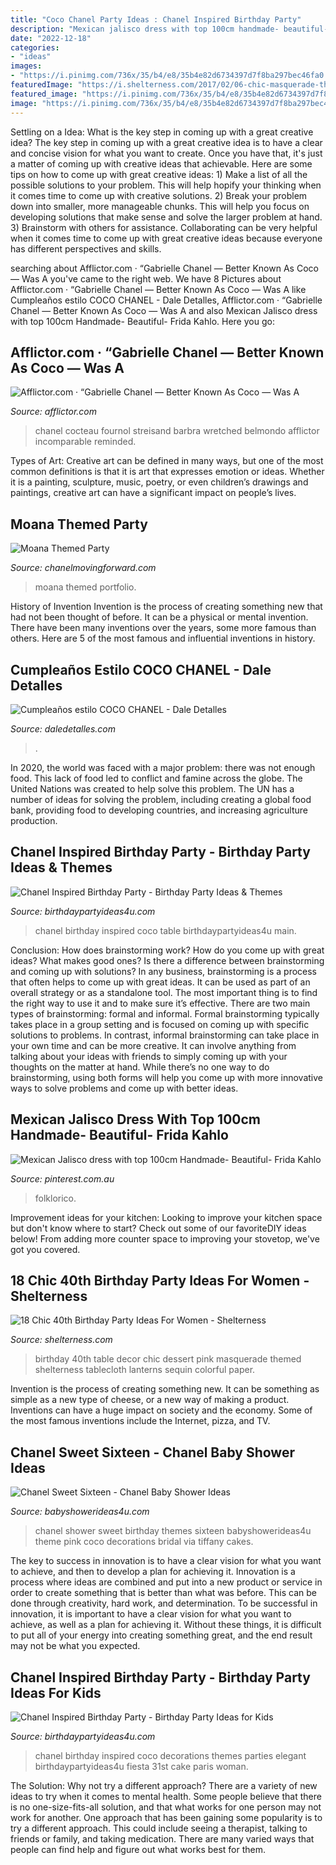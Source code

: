 ```yaml
---
title: "Coco Chanel Party Ideas : Chanel Inspired Birthday Party"
description: "Mexican jalisco dress with top 100cm handmade- beautiful- frida kahlo"
date: "2022-12-18"
categories:
- "ideas"
images:
- "https://i.pinimg.com/736x/35/b4/e8/35b4e82d6734397d7f8ba297bec46fa0.jpg"
featuredImage: "https://i.shelterness.com/2017/02/06-chic-masquerade-themed-dessert-table-in-black-white-and-pink.jpg"
featured_image: "https://i.pinimg.com/736x/35/b4/e8/35b4e82d6734397d7f8ba297bec46fa0.jpg"
image: "https://i.pinimg.com/736x/35/b4/e8/35b4e82d6734397d7f8ba297bec46fa0.jpg"
---
```



Settling on a Idea: What is the key step in coming up with a great creative idea?
The key step in coming up with a great creative idea is to have a clear and concise vision for what you want to create. Once you have that, it's just a matter of coming up with creative ideas that achievable. Here are some tips on how to come up with great creative ideas: 1) Make a list of all the possible solutions to your problem. This will help hopify your thinking when it comes time to come up with creative solutions. 2) Break your problem down into smaller, more manageable chunks. This will help you focus on developing solutions that make sense and solve the larger problem at hand. 3) Brainstorm with others for assistance. Collaborating can be very helpful when it comes time to come up with great creative ideas because everyone has different perspectives and skills.

	

		
searching about Afflictor.com · “Gabrielle Chanel — Better Known As Coco — Was A you've came to the right web. We have 8 Pictures about Afflictor.com · “Gabrielle Chanel — Better Known As Coco — Was A like Cumpleaños estilo COCO CHANEL - Dale Detalles, Afflictor.com · “Gabrielle Chanel — Better Known As Coco — Was A and also Mexican Jalisco dress with top 100cm Handmade- Beautiful- Frida Kahlo. Here you go:
		
    
## Afflictor.com · “Gabrielle Chanel — Better Known As Coco — Was A

<img loading=lazy src="https://afflictor.com/wp-content/uploads/2014/08/Jean_Cocteau_and_Coco_Chanel.jpg" onerror="this.onerror=null;this.src='https://tse2.mm.bing.net/th?id=OIP.M5f0hAGGLvO1WDl8kw5f9gHaFj&amp;pid=15.1';" alt="Afflictor.com · “Gabrielle Chanel — Better Known As Coco — Was A">

_Source: afflictor.com_

>chanel cocteau fournol streisand barbra wretched belmondo afflictor incomparable reminded. 

	

Types of Art:
Creative art can be defined in many ways, but one of the most common definitions is that it is art that expresses emotion or ideas. Whether it is a painting, sculpture, music, poetry, or even children’s drawings and paintings, creative art can have a significant impact on people’s lives.

    
## Moana Themed Party

<img loading=lazy src="https://chanelmovingforward.com/wp-content/uploads/2017/05/wsi-imageoptim-moana-punch.jpg" onerror="this.onerror=null;this.src='https://tse3.mm.bing.net/th?id=OIP.c5P2UzIsIUlQCOIQ45LwxQHaLL&amp;pid=15.1';" alt="Moana Themed Party">

_Source: chanelmovingforward.com_

>moana themed portfolio. 

	

History of Invention
Invention is the process of creating something new that had not been thought of before. It can be a physical or mental invention. There have been many inventions over the years, some more famous than others. Here are 5 of the most famous and influential inventions in history.

    
## Cumpleaños Estilo COCO CHANEL - Dale Detalles

<img loading=lazy src="https://i2.wp.com/www.daledetalles.com/wp-content/uploads/2016/03/chanel1.png" onerror="this.onerror=null;this.src='https://tse3.mm.bing.net/th?id=OIP.vhEWihNLzb6UjkQAU7LNZgHaE8&amp;pid=15.1';" alt="Cumpleaños estilo COCO CHANEL - Dale Detalles">

_Source: daledetalles.com_

>. 

	

In 2020, the world was faced with a major problem: there was not enough food. This lack of food led to conflict and famine across the globe. The United Nations was created to help solve this problem. The UN has a number of ideas for solving the problem, including creating a global food bank, providing food to developing countries, and increasing agriculture production.

    
## Chanel Inspired Birthday Party - Birthday Party Ideas &amp; Themes

<img loading=lazy src="https://i1.wp.com/www.birthdaypartyideas4u.com/wp-content/uploads/2015/12/COCO-Chanel-inspired-birthday-party-main-table.jpg" onerror="this.onerror=null;this.src='https://tse4.mm.bing.net/th?id=OIP.0JLhtFl6pXbGQN6hUUCkrQHaJ4&amp;pid=15.1';" alt="Chanel Inspired Birthday Party - Birthday Party Ideas &amp; Themes">

_Source: birthdaypartyideas4u.com_

>chanel birthday inspired coco table birthdaypartyideas4u main. 

	

Conclusion: How does brainstorming work? How do you come up with great ideas? What makes good ones? Is there a difference between brainstorming and coming up with solutions?
In any business, brainstorming is a process that often helps to come up with great ideas. It can be used as part of an overall strategy or as a standalone tool. The most important thing is to find the right way to use it and to make sure it’s effective. There are two main types of brainstorming: formal and informal. Formal brainstorming typically takes place in a group setting and is focused on coming up with specific solutions to problems. In contrast, informal brainstorming can take place in your own time and can be more creative. It can involve anything from talking about your ideas with friends to simply coming up with your thoughts on the matter at hand. While there’s no one way to do brainstorming, using both forms will help you come up with more innovative ways to solve problems and come up with better ideas.

    
## Mexican Jalisco Dress With Top 100cm Handmade- Beautiful- Frida Kahlo

<img loading=lazy src="https://i.pinimg.com/736x/35/b4/e8/35b4e82d6734397d7f8ba297bec46fa0.jpg" onerror="this.onerror=null;this.src='https://tse3.mm.bing.net/th?id=OIP.E3P-vh-J3-NaRzXM7_lIawHaJ4&amp;pid=15.1';" alt="Mexican Jalisco dress with top 100cm Handmade- Beautiful- Frida Kahlo">

_Source: pinterest.com.au_

>folklorico. 

	

Improvement ideas for your kitchen:
Looking to improve your kitchen space but don't know where to start? Check out some of our favoriteDIY ideas below! From adding more counter space to improving your stovetop, we've got you covered.

    
## 18 Chic 40th Birthday Party Ideas For Women - Shelterness

<img loading=lazy src="https://i.shelterness.com/2017/02/06-chic-masquerade-themed-dessert-table-in-black-white-and-pink.jpg" onerror="this.onerror=null;this.src='https://tse4.mm.bing.net/th?id=OIP.8HeX_OOkg4vDr4MraQKcAAHaKt&amp;pid=15.1';" alt="18 Chic 40th Birthday Party Ideas For Women - Shelterness">

_Source: shelterness.com_

>birthday 40th table decor chic dessert pink masquerade themed shelterness tablecloth lanterns sequin colorful paper. 

	

Invention is the process of creating something new. It can be something as simple as a new type of cheese, or a new way of making a product. Inventions can have a huge impact on society and the economy. Some of the most famous inventions include the Internet, pizza, and TV.

    
## Chanel Sweet Sixteen - Chanel Baby Shower Ideas

<img loading=lazy src="https://babyshowerideas4u.com/wp-content/uploads/2015/05/Chanel-inspired-party-ideas.jpg" onerror="this.onerror=null;this.src='https://tse2.mm.bing.net/th?id=OIP.5s_apnBBtay9wk3D9FkwjAHaFj&amp;pid=15.1';" alt="Chanel Sweet Sixteen - Chanel Baby Shower Ideas">

_Source: babyshowerideas4u.com_

>chanel shower sweet birthday themes sixteen babyshowerideas4u theme pink coco decorations bridal via tiffany cakes. 

	

The key to success in innovation is to have a clear vision for what you want to achieve, and then to develop a plan for achieving it.
Innovation is a process where ideas are combined and put into a new product or service in order to create something that is better than what was before. This can be done through creativity, hard work, and determination. To be successful in innovation, it is important to have a clear vision for what you want to achieve, as well as a plan for achieving it. Without these things, it is difficult to put all of your energy into creating something great, and the end result may not be what you expected.

    
## Chanel Inspired Birthday Party - Birthday Party Ideas For Kids

<img loading=lazy src="https://www.birthdaypartyideas4u.com/wp-content/uploads/2015/12/COCO-Chanel-inspired-birthday-party-decorations.jpg" onerror="this.onerror=null;this.src='https://tse4.mm.bing.net/th?id=OIP.NU-gPBvODh-ExjiWWKS0ugHaJ4&amp;pid=15.1';" alt="Chanel Inspired Birthday Party - Birthday Party Ideas for Kids">

_Source: birthdaypartyideas4u.com_

>chanel birthday inspired coco decorations themes parties elegant birthdaypartyideas4u fiesta 31st cake paris woman. 

	

The Solution: Why not try a different approach?
There are a variety of new ideas to try when it comes to mental health. Some people believe that there is no one-size-fits-all solution, and that what works for one person may not work for another. One approach that has been gaining some popularity is to try a different approach. This could include seeing a therapist, talking to friends or family, and taking medication. There are many varied ways that people can find help and figure out what works best for them.

